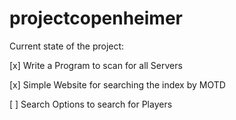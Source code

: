 # projectcopenheimer


Current state of the project:  

[x] Write a Program to scan for all Servers

[x] Simple Website for searching the index by MOTD

[ ] Search Options to search for Players
